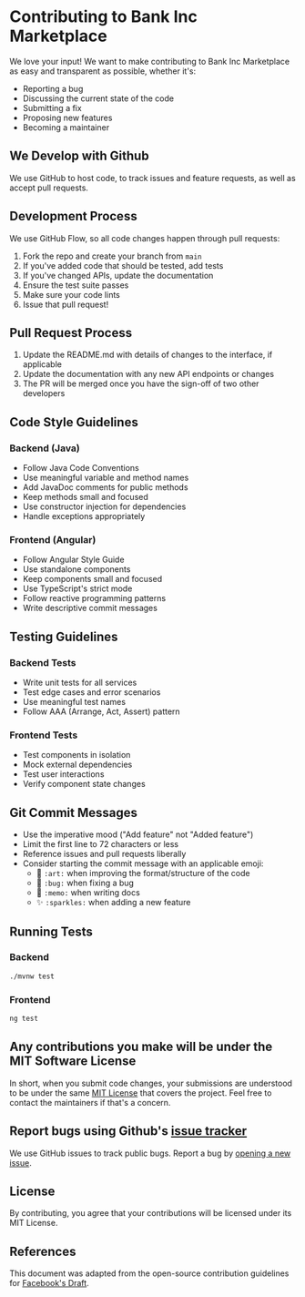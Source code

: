# Contributing to Bank Inc Marketplace

We love your input! We want to make contributing to Bank Inc Marketplace as easy and transparent as possible, whether it's:

- Reporting a bug
- Discussing the current state of the code
- Submitting a fix
- Proposing new features
- Becoming a maintainer

## We Develop with Github
We use GitHub to host code, to track issues and feature requests, as well as accept pull requests.

## Development Process
We use GitHub Flow, so all code changes happen through pull requests:

1. Fork the repo and create your branch from `main`
2. If you've added code that should be tested, add tests
3. If you've changed APIs, update the documentation
4. Ensure the test suite passes
5. Make sure your code lints
6. Issue that pull request!

## Pull Request Process

1. Update the README.md with details of changes to the interface, if applicable
2. Update the documentation with any new API endpoints or changes
3. The PR will be merged once you have the sign-off of two other developers

## Code Style Guidelines

### Backend (Java)
- Follow Java Code Conventions
- Use meaningful variable and method names
- Add JavaDoc comments for public methods
- Keep methods small and focused
- Use constructor injection for dependencies
- Handle exceptions appropriately

### Frontend (Angular)
- Follow Angular Style Guide
- Use standalone components
- Keep components small and focused
- Use TypeScript's strict mode
- Follow reactive programming patterns
- Write descriptive commit messages

## Testing Guidelines

### Backend Tests
- Write unit tests for all services
- Test edge cases and error scenarios
- Use meaningful test names
- Follow AAA (Arrange, Act, Assert) pattern

### Frontend Tests
- Test components in isolation
- Mock external dependencies
- Test user interactions
- Verify component state changes

## Git Commit Messages
- Use the imperative mood ("Add feature" not "Added feature")
- Limit the first line to 72 characters or less
- Reference issues and pull requests liberally
- Consider starting the commit message with an applicable emoji:
    * 🎨 `:art:` when improving the format/structure of the code
    * 🐛 `:bug:` when fixing a bug
    * 📝 `:memo:` when writing docs
    * ✨ `:sparkles:` when adding a new feature

## Running Tests
### Backend
```bash
./mvnw test
```

### Frontend
```bash
ng test
```

## Any contributions you make will be under the MIT Software License
In short, when you submit code changes, your submissions are understood to be under the same [MIT License](http://choosealicense.com/licenses/mit/) that covers the project. Feel free to contact the maintainers if that's a concern.

## Report bugs using Github's [issue tracker](https://github.com/yourusername/repository/issues)
We use GitHub issues to track public bugs. Report a bug by [opening a new issue](https://github.com/yourusername/repository/issues/new).

## License
By contributing, you agree that your contributions will be licensed under its MIT License.

## References
This document was adapted from the open-source contribution guidelines for [Facebook's Draft](https://github.com/facebook/draft-js/blob/a9316a723f9e918afde44dea68b5f9f39b7d9b00/CONTRIBUTING.md).